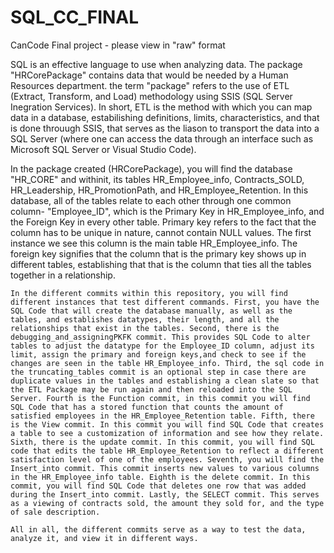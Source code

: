 # SQL_CC_FINAL
CanCode Final project - please view in "raw" format

  SQL is an effective language to use when analyzing data. The package "HRCorePackage" contains data that would be needed by a Human Resources department. the term "package" refers to the use of ETL (Extract, Transform, and Load) methodology using SSIS (SQL Server Inegration Services). In short, ETL is the method with which you can map data in a database, estabilishing definitions, limits, characteristics, and that is done throuugh SSIS, that serves as the liason to transport the data into a SQL Server (where one can access the data through an interface such as Microsoft SQL Server or Visual Studio Code). 
  
  In the package created (HRCorePackage), you will find the database "HR_CORE" and withinit, its tables HR_Employee_info, Contracts_SOLD, HR_Leadership, HR_PromotionPath, and HR_Employee_Retention. In this database, all of the tables relate to each other through one common column- "Employee_ID", which is the Primary Key in HR_Employee_info, and the Foreign Key in every other table. Primary key refers to the fact that the column has to be unique in nature, cannot contain NULL values. The first instance we see this column is the main table HR_Employee_info. The foreign key signifies that the column that is the primary key shows up in different tables, establishing that that is the column that ties all the tables together in a relationship. 
    
    In the different commits within this repository, you will find different instances that test different commands. First, you have the SQL Code that will create the database manually, as well as the tables, and establishes datatypes, their length, and all the relationships that exist in the tables. Second, there is the debugging_and_assigningPKFK commit. This provides SQL Code to alter tables to adjust the datatype for the Employee_ID column, adjust its limit, assign the primary and foreign keys,and check to see if the changes are seen in the table HR_Employee_info. Third, the sql code in the truncating_tables commit is an optional step in case there are duplicate values in the tables and establishing a clean slate so that the ETL Package may be run again and then reloaded into the SQL Server. Fourth is the Function commit, in this commit you will find SQL Code that has a stored function that counts the amount of satisfied employees in the HR_Employee_Retention table. Fifth, there is the View commit. In this commit you will find SQL Code that creates a table to see a customization of information and see how they relate. Sixth, there is the update commit. In this commit, you will find SQL code that edits the table HR_Employee_Retention to reflect a different satisfaction level of one of the employees. Seventh, you will find the Insert_into commit. This commit inserts new values to various columns in the HR_Employee_info table. Eighth is the delete commit. In this commit, you will find SQL Code that deletes one row that was added during the Insert_into commit. Lastly, the SELECT commit. This serves as a viewing of contracts sold, the amount they sold for, and the type of sale description.

    All in all, the different commits serve as a way to test the data, analyze it, and view it in different ways.
